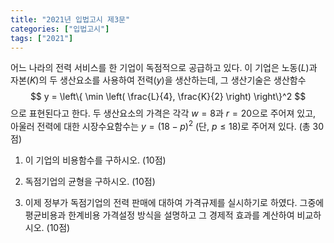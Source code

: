 ```yaml
---
title: "2021년 입법고시 제3문"
categories: ["입법고시"]
tags: ["2021"]
---
```


어느 나라의 전력 서비스를 한 기업이 독점적으로 공급하고 있다. 이 기업은 노동($L$)과 자본($K$)의 두 생산요소를 사용하여 전력($y$)을 생산하는데, 그 생산기술은 생산함수 
$$
y = \left\{ \min \left( \frac{L}{4}, \frac{K}{2} \right) \right\}^2
$$ 
으로 표현된다고 한다. 두 생산요소의 가격은 각각 $w = 8$과 $r = 20$으로 주어져 있고, 아울러 전력에 대한 시장수요함수는 $y = (18 - p)^2$ (단, $p \leq 18$)로 주어져 있다. (총 30점)

1) 이 기업의 비용함수를 구하시오. (10점)

2) 독점기업의 균형을 구하시오. (10점)

3) 이제 정부가 독점기업의 전력 판매에 대하여 가격규제를 실시하기로 하였다. 그중에 평균비용과 한계비용 가격설정 방식을 설명하고 그 경제적 효과를 계산하여 비교하시오. (10점)
